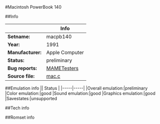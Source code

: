 #Macintosh PowerBook 140

##Info

||Info|
|-----|-----|
|**Setname:**|macpb140
|**Year:**|1991
|**Manufacturer:**|Apple Computer
|**Status:**|preliminary
|**Bug reports:**|[MAMETesters](http://mametesters.org/view_all_set.php?type=1&temporary=y&search=mac.c)
|**Source file:**|[mac.c](https://github.com/mamedev/mame/blob/master/src/mess/drivers/mac.c)

##Emulation info
|| Status |
|-----|-----|
|Overall emulation:|preliminary
|Color emulation:|good
|Sound emulation:|good
|Graphics emulation:|good
|Savestates:|unsupported

##Tech info

##Romset info

<!--- START OF EDITED COMMENT DO NOT TOUCH TEXT ABOVE-->
